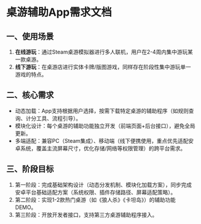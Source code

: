 # 桌游辅助App需求文档

## 一、使用场景
1. **在线游玩**：通过Steam桌游模拟器进行多人联机，用户在2-4周内集中游玩某一款桌游。
2. **线下游玩**：在桌游店进行实体卡牌/版图游戏，同样存在阶段性集中游玩单一游戏的特点。

## 二、核心需求
- 动态加载：App支持根据用户选择，按需下载特定桌游的辅助程序（如规则查询、计分工具、流程引导）。
- 模块化设计：每个桌游的辅助功能独立开发（前端页面+后台接口），避免全局更新。
- 多端适配：兼容PC（Steam集成）、移动端（线下便携使用，重点优先适配安卓系统，覆盖主流屏幕尺寸，优化存储/网络等权限管理）的跨平台需求。

## 三、阶段目标
1. 第一阶段：完成基础架构设计（动态分发机制、模块化加载方案），同步完成安卓平台基础适配方案（系统权限、插件存储路径、屏幕适配策略）。
2. 第二阶段：实现1-2款热门桌游（如《狼人杀》《卡坦岛》）的辅助功能DEMO。
3. 第三阶段：开放开发者接口，支持第三方桌游辅助程序接入。